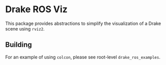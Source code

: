 # Drake ROS Viz

This package provides abstractions to simplify the visualization of a Drake scene using `rviz2`.

## Building

For an example of using `colcon`, please see root-level `drake_ros_examples`.
